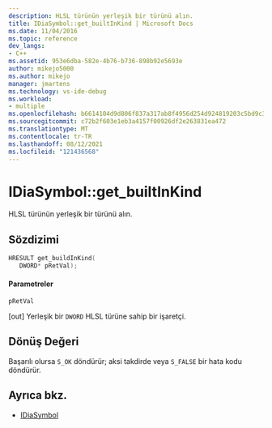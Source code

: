 ```yaml
---
description: HLSL türünün yerleşik bir türünü alın.
title: IDiaSymbol::get_builtInKind | Microsoft Docs
ms.date: 11/04/2016
ms.topic: reference
dev_langs:
- C++
ms.assetid: 953e6dba-582e-4b76-b736-898b92e5693e
author: mikejo5000
ms.author: mikejo
manager: jmartens
ms.technology: vs-ide-debug
ms.workload:
- multiple
ms.openlocfilehash: b6614104d9d806f837a317ab8f4956d254d924819203c5bd9c3901f459264cad
ms.sourcegitcommit: c72b2f603e1eb3a4157f00926df2e263831ea472
ms.translationtype: MT
ms.contentlocale: tr-TR
ms.lasthandoff: 08/12/2021
ms.locfileid: "121436568"
---
```

# <a name="idiasymbolget_builtinkind"></a>IDiaSymbol::get_builtInKind
HLSL türünün yerleşik bir türünü alın.

## <a name="syntax"></a>Sözdizimi

```C++
HRESULT get_buildInKind(
   DWORD* pRetVal);
```

#### <a name="parameters"></a>Parametreler
 `pRetVal`

[out] Yerleşik bir `DWORD` HLSL türüne sahip bir işaretçi.

## <a name="return-value"></a>Dönüş Değeri
 Başarılı olursa `S_OK` döndürür; aksi takdirde veya `S_FALSE` bir hata kodu döndürür.

## <a name="see-also"></a>Ayrıca bkz.
- [IDiaSymbol](../../debugger/debug-interface-access/idiasymbol.md)
